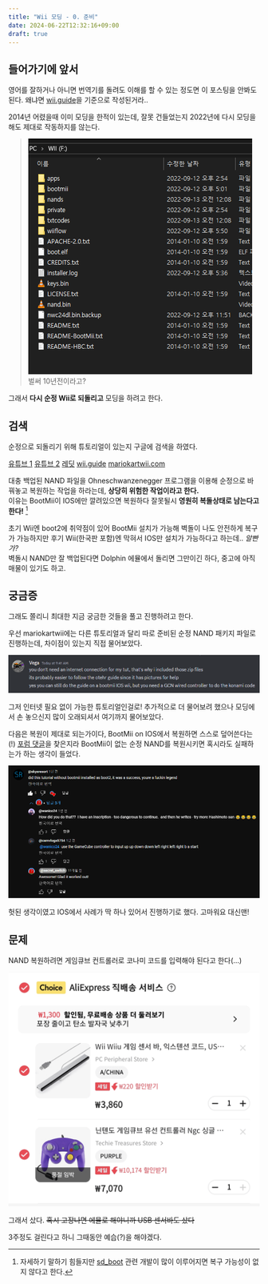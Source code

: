 ```yaml
---
title: "Wii 모딩 - 0. 준비"
date: 2024-06-22T12:32:16+09:00
draft: true
---
```


## 들어가기에 앞서
영어를 잘하거나 아니면 번역기를 돌려도 이해를 할 수 있는 정도면 이 포스팅을 안봐도 된다.
왜냐면 [wii.guide](https://wii.hacks.guide)을 기준으로 작성된거라..

2014년 어렸을때 이미 모딩을 한적이 있는데, 잘못 건들었는지 2022년에 다시 모딩을 해도 제대로 작동하지를 않는다.
> ![](images/2014_sdcard.png)
> 벌써 10년전이라고?

그래서 **다시 순정 Wii로 되돌리고** 모딩을 하려고 한다.

## 검색
순정으로 되돌리기 위해 튜토리얼이 있는지 구글에 검색을 하였다.

[유튜브 1](https://www.youtube.com/watch?v=gD-MWXdA8EI) [유튜브 2](https://www.youtube.com/watch?v=jdBjbOtwJGo) [레딧](https://www.reddit.com/r/WiiHacks/comments/tbzky7/wii_homebrew_guide_modded_to_stock_read_premises/) [wii.guide](https://wii.hacks.guide/wii-factory-reset.html) [mariokartwii.com](https://mariokartwii.com/showthread.php?tid=877)

대충 백업된 NAND 파일을 Ohneschwanzenegger 프로그램을 이용해 순정으로 바꿔놓고 복원하는 작업을 하라는데, **상당히 위험한 작업이라고 한다.**\
이유는 BootMii이 IOS에만 깔려있으면 복원하다 잘못될시 **영원히 복돌상태로 남는다고 한다!** [^1]

초기 Wii엔 boot2에 취약점이 있어 BootMii 설치가 가능해 벽돌이 나도 안전하게 복구가 가능하지만 후기 Wii(한국판 포함)엔 막혀서 IOS만 설치가 가능하다고 하는데.. *알빤가?*\
벽돌시 NAND만 잘 백업된다면 Dolphin 에뮬에서 돌리면 그만이긴 하다, 중고에 아직 매물이 있기도 하고.

## 궁금증
그래도 쫄리니 최대한 지금 궁금한 것들을 풀고 진행하려고 한다.

우선 mariokartwii에는 다른 튜토리얼과 달리 따로 준비된 순정 NAND 패키지 파일로 진행하는데, 차이점이 있는지 직접 물어보았다.

![](./images/vega_dm.png)

그저 인터넷 필요 없이 가능한 튜토리얼인걸로! 추가적으로 더 물어보려 했으나 모딩에서 손 놓으신지 많이 오래되셔서 여기까지 물어보았다.

다음은 복원이 제대로 되는가이다, BootMii on IOS에서 복원하면 스스로 덮어쓴다는(!) [포럼 댓글](https://forum.wiibrew.org/read.php?25,44256,50092)을 찾은지라 BootMii이 없는 순정 NAND를 복원시키면 혹시라도 실패하는가 하는 생각이 들었다.

![](./images/nand_restore_safe.png)

헛된 생각이였고 IOS에서 사례가 딱 하나 있어서 진행하기로 했다. 고마워요 대신맨!


## 문제
NAND 복원하려면 게임큐브 컨트롤러로 코나미 코드를 입력해야 된다고 한다(...)

![](./images/aliexpress.png)

그래서 샀다. ~~혹시 고장나면 에뮬로 해야니까 USB 센서바도 샀다~~

3주정도 걸린다고 하니 그때동안 예습(?)을 해야겠다.

[^1]: 자세하기 말하기 힘들지만 [sd_boot](https://wiki.raregamingdump.ca/index.php/Wii_Boot_Process#boot2) 관련 개발이 많이 이루어지면 복구 가능성이 없지 않다고 한다.